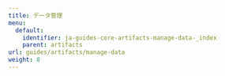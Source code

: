 ```yaml
---
title: データ管理
menu:
  default:
    identifier: ja-guides-core-artifacts-manage-data-_index
    parent: artifacts
url: guides/artifacts/manage-data
weight: 8
---
```



